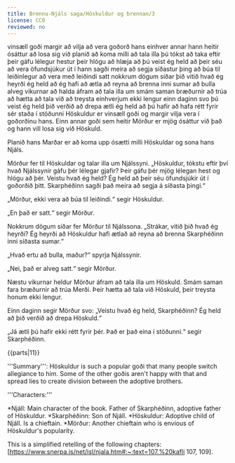 ```yaml
---
title: Brennu-Njáls saga/Höskuldur og brennan/3
license: CC0
reviewed: no
---
```

<vocabulary>
vinsæll
goði
margir
að vilja
að vera
goðorð
hans
einhver annar
hann heitir
ósáttur
að losa sig við
planið
að koma
milli
að tala
illa
þú tókst
að taka eftir
þeir gáfu
lélegur
hestur
þeir hlógu
að hlæja að
þú veist
ég held að þeir séu
að vera öfundsjúkur út í
hann sagði
meira að segja
síðastur
þing
að búa til
leiðinlegur
að vera með leiðindi
satt
nokkrum dögum síðar
þið vitið
hvað
ég heyrði
ég held að ég hafi
að ætla
að reyna
að brenna
inni
sumar
að bulla
alveg
vikurnar
að halda áfram
að tala illa um
smám saman
bræðurnir
að trúa
að hætta
að tala við
að treysta einhverjum
ekki lengur
einn daginn
svo
þú veist
ég held
þið verðið
að drepa
ætli
ég held að þú hafir
að hafa rétt fyrir sér
staða
í stöðunni

</vocabulary>
<Book audio="Njáls saga hluti 3.mp3">
Höskuldur er vinsæll goði og margir vilja vera í goðorðinu hans. Einn annar goði sem heitir Mörður er mjög ósáttur við það og hann vill losa sig við Höskuld.

Planið hans Marðar er að koma upp ósætti milli Höskuldar og sona hans Njáls.

Mörður fer til Höskuldar og talar illa um Njálssyni. „Höskuldur, tókstu eftir því hvað Njálssynir gáfu þér lélegar gjafir? Þeir gáfu þér mjög lélegan hest og hlógu að þér. Veistu hvað ég held? Ég held að þeir séu öfundsjúkir út í goðorðið þitt. Skarphéðinn sagði það meira að segja á síðasta þingi.“

„Mörður, ekki vera að búa til leiðindi.“ segir Höskuldur.

„En það er satt.“ segir Mörður.

Nokkrum dögum síðar fer Mörður til Njálssona. „Strákar, vitið þið hvað ég heyrði? Ég heyrði að Höskuldur hafi ætlað að reyna að brenna Skarphéðinn inni síðasta sumar.“

„Hvað ertu að bulla, maður?“ spyrja Njálssynir.

„Nei, það er alveg satt.“ segir Mörður.

Næstu vikurnar heldur Mörður áfram að tala illa um Höskuld. Smám saman fara bræðurnir að trúa Merði. Þeir hætta að tala við Höskuld, þeir treysta honum ekki lengur.

Einn daginn segir Mörður svo: „Veistu hvað ég held, Skarphéðinn? Ég held að þið verðið að drepa Höskuld.“

„Já ætli þú hafir ekki rétt fyrir þér. Það er það eina í stöðunni.“ segir Skarphéðinn.
</Book>

{{parts|11}}
<Footer>
'''Summary''': Höskuldur is such a popular goði that many people switch allegiance to him. Some of the other goðis aren't happy with that and spread lies to create division between the adoptive brothers.

'''Characters:'''

*Njáll: Main character of the book. Father of Skarphéðinn, adoptive father of Höskuldur.
*Skarphéðinn: Son of Njáll.
*Höskuldur: Adoptive child of Njáll. Is a chieftain.
*Mörður: Another chieftain who is envious of Höskuldur's popularity.

This is a simplified retelling of the following chapters: [https://www.snerpa.is/net/isl/njala.htm#:~:text=107.%20kafli 107, 109].
</Footer>
